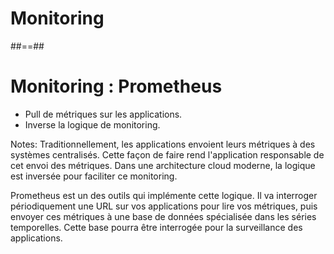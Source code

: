 <!-- .slide: class="transition-bg-sfeir-3"-->

# Monitoring

##==##

<!-- .slide:-->

# Monitoring : Prometheus

- Pull de métriques sur les applications.
- Inverse la logique de monitoring.

Notes:
Traditionnellement, les applications envoient leurs métriques à des systèmes centralisés. Cette façon de faire rend l'application responsable de cet envoi des métriques.
Dans une architecture cloud moderne, la logique est inversée pour faciliter ce monitoring.

Prometheus est un des outils qui implémente cette logique. Il va interroger périodiquement une URL sur vos applications pour lire vos métriques, puis envoyer ces métriques à une base de données spécialisée dans les séries temporelles. Cette base pourra être interrogée pour la surveillance des applications.
